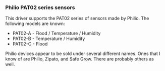 ### Philio PAT02 series sensors

This driver supports the PAT02 series of sensors made by Philio. The following models are known:

* PAT02-A - Flood / Temperature / Humidity
* PAT02-B - Temperature / Humidity
* PAT02-C - Flood

Philio devices appear to be sold under several different names. Ones that I know of are Philio, Zipato, and Safe Grow.
There are probably others as well.
